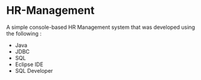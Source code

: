 # HR-Management

A simple console-based HR Management system that was developed using the following :
  - Java
  - JDBC
  - SQL
  - Eclipse IDE
  - SQL Developer
